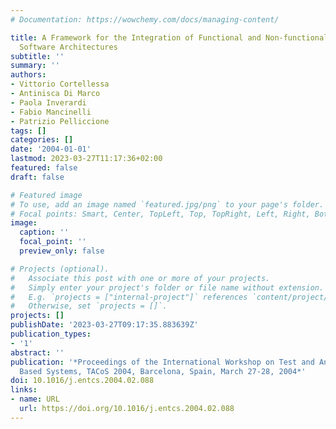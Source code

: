 ```yaml
---
# Documentation: https://wowchemy.com/docs/managing-content/

title: A Framework for the Integration of Functional and Non-functional Analysis of
  Software Architectures
subtitle: ''
summary: ''
authors:
- Vittorio Cortellessa
- Antinisca Di Marco
- Paola Inverardi
- Fabio Mancinelli
- Patrizio Pelliccione
tags: []
categories: []
date: '2004-01-01'
lastmod: 2023-03-27T11:17:36+02:00
featured: false
draft: false

# Featured image
# To use, add an image named `featured.jpg/png` to your page's folder.
# Focal points: Smart, Center, TopLeft, Top, TopRight, Left, Right, BottomLeft, Bottom, BottomRight.
image:
  caption: ''
  focal_point: ''
  preview_only: false

# Projects (optional).
#   Associate this post with one or more of your projects.
#   Simply enter your project's folder or file name without extension.
#   E.g. `projects = ["internal-project"]` references `content/project/deep-learning/index.md`.
#   Otherwise, set `projects = []`.
projects: []
publishDate: '2023-03-27T09:17:35.883639Z'
publication_types:
- '1'
abstract: ''
publication: '*Proceedings of the International Workshop on Test and Analysis of Component
  Based Systems, TACoS 2004, Barcelona, Spain, March 27-28, 2004*'
doi: 10.1016/j.entcs.2004.02.088
links:
- name: URL
  url: https://doi.org/10.1016/j.entcs.2004.02.088
---
```

